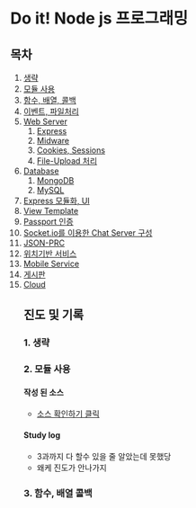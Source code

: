 # Do it! Node js 프로그래밍

## 목차
<ol class="no-style" id="markdown-toc">
<li><a href="#section" id="markdown-toc-section">생략</a> </li>
<li><a href="#section2" id="markdown-toc-section">모듈 사용</a> </li>
<li><a href="#section3" id="markdown-toc-section">함수, 배열, 콜백</a> </li>
<li><a href="#section4" id="markdown-toc-section">이벤트, 파일처리</a> </li>
<li><a href="#section5" id="markdown-toc-section">Web Server</a> <ol>
    <li><a href="#section5-1" id="markdown-toc-section">Express</a> </li>
    <li><a href="#section5-2" id="markdown-toc-section">Midware</a> </li>
    <li><a href="#section5-3" id="markdown-toc-section">Cookies, Sessions</a> </li>
    <li><a href="#section5-4" id="markdown-toc-section">File-Upload 처리</a> </li>
</ol> </li>
<li><a href="#section6" id="markdown-toc-section">Database</a> <ol>
    <li><a href="#section6-1" id="markdown-toc-section">MongoDB</a> </li>
    <li><a href="#section6-2" id="markdown-toc-section">MySQL</a> </li>
</ol> </li>
<li><a href="#section7" id="markdown-toc-section">Express 모듈화, UI</a>
<li><a href="#section8" id="markdown-toc-section">View Template</a>
<li><a href="#section9" id="markdown-toc-section">Passport 인증</a>
<li><a href="#section10" id="markdown-toc-section">Socket.io를 이용한 Chat Server 구성</a>
<li><a href="#section11" id="markdown-toc-section">JSON-PRC</a>
<li><a href="#section12" id="markdown-toc-section">위치기반 서비스</a>
<li><a href="#section13" id="markdown-toc-section">Mobile Service</a>
<li><a href="#section14" id="markdown-toc-section">게시판</a>
<li><a href="#section15" id="markdown-toc-section">Cloud</a>


<!--
1. 생략
2. [모듈 사용](../2.modules), [log](./README.md:26)
3. [함수, 배열, 콜백](../3.functions_arrays_callback)
4. 이벤트, 파일처리
5. Web Server
    1) Express
    2) Midware
    3) Cookies, Sessions
    4) File-Upload 처리
6. Database
    1) MongoDB
    2) MySQL
7. Express 모듈화, UI
8. View Template
9. Passport 인증
10. Socket.io를 이용한 Chat Server 구성
11. JSON-PRC
12. 위치기반 서비스
13. Mobile Service
14. 게시판
15. Cloud
-->

## 진도 및 기록
<h3 id="section">1. 생략</h3>
<h3 id="section2">2. 모듈 사용</h3>

#### 작성 된 소스
* [소스 확인하기 클릭](../2.modules)

#### Study log
* 3과까지 다 할수 있을 줄 알았는데 못했당
* 왜케 진도가 안나가지

<h3 id="section3">3. 함수, 배열 콜백</h3>



